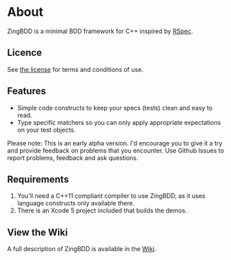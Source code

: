 # About

ZingBDD is a minimal BDD framework for C++ inspired by [RSpec](http://rspec.info).

## Licence

See [the license](LICENSE.md) for terms and conditions of use.

## Features

* Simple code constructs to keep your specs (tests) clean and easy to read.
* Type specific matchers so you can only apply appropriate expectations on your test objects.

Please note: This is an early alpha version.  I'd encourage you to give it a try and provide feedback on problems that you encounter.  Use Github Issues to report problems, feedback and ask questions.

## Requirements

1. You'll need a C++11 compliant compiler to use ZingBDD, as it uses language constructs only available there.
2. There is an Xcode 5 project included that builds the demos.

## View the Wiki

A full description of ZingBDD is available in the [Wiki](https://github.com/dmeehan1968/ZingBDD/wiki).
